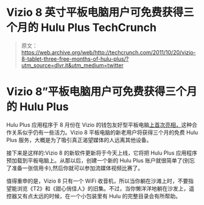 # Vizio 8 英寸平板电脑用户可免费获得三个月的 Hulu Plus TechCrunch

> 原文：<https://web.archive.org/web/http://techcrunch.com/2011/10/20/vizio-8-tablet-three-free-months-of-hulu-plus/?utm_source=dlvr.it&utm_medium=twitter>

# Vizio 8”平板电脑用户可免费获得三个月的 Hulu Plus

Hulu Plus 应用程序于 8 月份在 Vizio 的钱包友好型平板电脑[上首次亮相，](https://web.archive.org/web/20230203152457/https://techcrunch.com/2011/08/24/hulu-plus-makes-android-tablet-debut-with-vizio/)这种合作关系似乎仍有一些活力。Vizio 8 平板电脑的新老用户将获得三个月的免费 Hulu Plus 服务，大概是为了吸引真正渴望媒体的人远离其他设备。

接下来是这样的:Vizio 8 的新软件更新将于今天上线，它将把 Hulu Plus 应用程序预加载到平板电脑上。从那以后，创建一个新的 Hulu Plus 账户就很简单了(别忘了准备一张信用卡),然后你就可以参加流媒体视频比赛了。

值得重申的是，Vizio 8 只有一个 WiFi 收音机，所以当你躺在沙滩上时，不要指望能浏览《T2》和《甜心俏佳人》的旧集。不过，当你懒洋洋地躺在沙发上，遥控器又有点太远的时候，在一个小包装里有 Hulu 的完整目录会有所帮助。